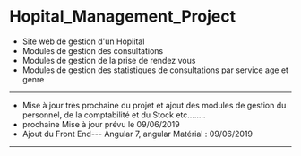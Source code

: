 # Hopital_Management_Project
- Site web de gestion d'un Hopiital 
- Modules de gestion des consultations
- Modules de gestion de la prise de rendez vous
- Modules de gestion des statistiques de consultations par service age et genre 
*******************************************************************************************************************************
- Mise à jour très prochaine du projet et ajout des modules de gestion du personnel, de la comptabilité et du Stock etc........
- prochaine Mise à jour prévu le 09/06/2019
- Ajout du Front End--- Angular 7, angular Matérial : 09/06/2019
*******************************************************************************************************************************

